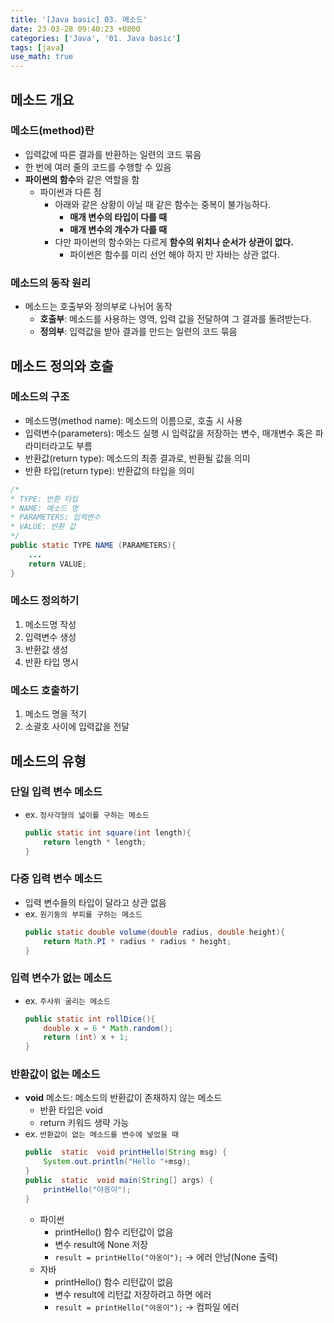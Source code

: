 ```yaml
---
title: '[Java basic] 03. 메소드'
date: 23-03-28 09:40:23 +0800
categories: ['Java', '01. Java basic']
tags: [java]
use_math: true
---
```


## 메소드 개요
### 메소드(method)란
- 입력값에 따른 결과를 반환하는 일련의 코드 묶음
- 한 번에 여러 줄의 코드를 수행할 수 있음
- **파이썬의 함수**와 같은 역할을 함
	- 파이썬과 다른 점
		- 아래와 같은 상황이 아닐 때 같은 함수는 중복이 불가능하다.
			- **매개 변수의 타입이 다를 때**
			- **매개 변수의 개수가 다를 때**
		- 다만 파이썬의 함수와는 다르게 **함수의 위치나 순서가 상관이 없다.**
			- 파이썬은 함수를 미리 선언 해야 하지 만 자바는 상관 없다.

### 메소드의 동작 원리
- 메소드는 호출부와 정의부로 나뉘어 동작
	- **호출부**: 메소드를 사용하는 영역, 입력 값을 전달하여 그 결과를 돌려받는다.
	- **정의부**: 입력값을 받아 결과를 만드는 일련의 코드 묶음

## 메소드 정의와 호출
### 메소드의 구조
- 메소드명(method name): 메소드의 이름으로, 호출 시 사용
- 입력변수(parameters): 메소드 실행 시 입력값을 저장하는 변수, 매개변수 혹은 파라미터라고도 부름
- 반환값(return type): 메소드의 최종 결과로, 반환될 값을 의미
- 반환 타입(return type): 반환값의 타입을 의미
```java
/*
* TYPE: 반환 타입
* NAME: 메소드 명
* PARAMETERS: 입력변수
* VALUE: 반환 값
*/
public static TYPE NAME (PARAMETERS){
	...
	return VALUE;
}
```
### 메소드 정의하기
1. 메소드명 작성
2. 입력변수 생성
3. 반환값 생성
4. 반환 타입 명시

### 메소드 호출하기
1. 메소드 명을 적기
2. 소괄호 사이에 입력값을 전달

## 메소드의 유형
### 단일 입력 변수 메소드
- ex. `정사각형의 넓이를 구하는 메소드`
	```java
	public static int square(int length){
		return length * length;
	}
	```
### 다중 입력 변수 메소드
- 입력 변수들의 타입이 달라고 상관 없음
- ex. `원기둥의 부피를 구하는 메소드`
	```java
	public static double volume(double radius, double height){
		return Math.PI * radius * radius * height;
	}
	```
### 입력 변수가 없는 메소드
- ex. `주사위 굴리는 메소드`
	```java
	public static int rollDice(){
		double x = 6 * Math.random();
		return (int) x + 1;
	}
	```
### 반환값이 없는 메소드
- **void** 메소드: 메소드의 반환값이 존재하지 않는 메소드
	- 반환 타입은 void
	- return 키워드 생략 가능
- ex. `반환값이 없는 메소드를 변수에 넣었을 때`
	```java
	public  static  void printHello(String msg) {
		System.out.println("Hello "+msg);
	}
	public  static  void main(String[] args) {
		printHello("야옹이");
	}
	```
	- 파이썬
		- printHello() 함수 리턴값이 없음
		- 변수 result에 None 저장
		- `result = printHello("야옹이");` &rarr; 에러 안남(None 출력)
	- 자바
		- printHello() 함수 리턴값이 없음
		- 변수 result에 리턴값 저장하려고 하면 에러
		- `result = printHello("야옹이");` &rarr; 컴파일 에러